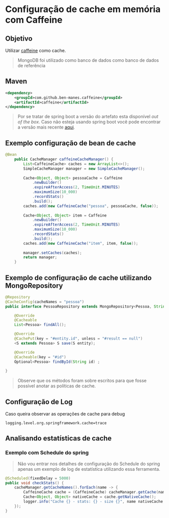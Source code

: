 # Configuração de cache em memória com Caffeine

## Objetivo
Utilizar [caffeine](https://github.com/ben-manes/caffeine) como cache.
> MongoDB foi utilizado como banco de dados como banco de dados de referência

## Maven
```xml
<dependency>
	<groupId>com.github.ben-manes.caffeine</groupId>
	<artifactId>caffeine</artifactId>
</dependency>
```
> Por se tratar de spring boot a versão do artefato esta disponível *out of the box*. Caso não esteja usando spring boot você pode encontrar a versão mais recente [aqui](https://mvnrepository.com/artifact/com.github.ben-manes.caffeine/caffeine).

## Exemplo configuração de bean de cache
```java
@Bean
	public CacheManager caffeineCacheManager() {
		List<CaffeineCache> caches = new ArrayList<>();
		SimpleCacheManager manager = new SimpleCacheManager();
		
		Cache<Object, Object> pessoaCache = Caffeine
			.newBuilder()
			.expireAfterAccess(2, TimeUnit.MINUTES)
			.maximumSize(10_000)
			.recordStats()
			.build();
		caches.add(new CaffeineCache("pessoa", pessoaCache, false));
		
		Cache<Object, Object> item = Caffeine
			.newBuilder()
			.expireAfterAccess(2, TimeUnit.MINUTES)
			.maximumSize(10_000)
			.recordStats()
			.build();
		caches.add(new CaffeineCache("item", item, false));
		
		manager.setCaches(caches);
		return manager;
	}
```

## Exemplo de configuração de cache utilizando MongoRepository

```java
@Repository
@CacheConfig(cacheNames = "pessoa")
public interface PessoaRepository extends MongoRepository<Pessoa, String> {

	@Override
	@Cacheable
	List<Pessoa> findAll();

	@Override
	@CachePut(key = "#entity.id", unless = "#result == null")
	<S extends Pessoa> S save(S entity);

	@Override
	@Cacheable(key = "#id")
	Optional<Pessoa> findById(String id) ;
	
}
```
>Observe que os métodos foram sobre escritos para que fosse possível anotar as políticas de cache.

## Configuração de Log
Caso queira observar as operações de cache para debug
```properties
logging.level.org.springframework.cache=trace
```
## Analisando estatísticas de cache
### Exemplo com Schedule do spring
>Não vou entrar nos detalhes de configuração do Schedule do spring apenas um exemplo de log de estatística utilizando essa ferramenta.
```java
@Scheduled(fixedDelay = 5000)
public void checkStats() {
	cacheManager.getCacheNames().forEach(name -> {
		CaffeineCache cache = (CaffeineCache) cacheManager.getCache(name);
		Cache<Object, Object> nativeCache = cache.getNativeCache();
		logger.info("Cache {} - stats: {} - size {}", name nativeCache.stats(), nativeCache.estimatedSize());
	});
}
```
